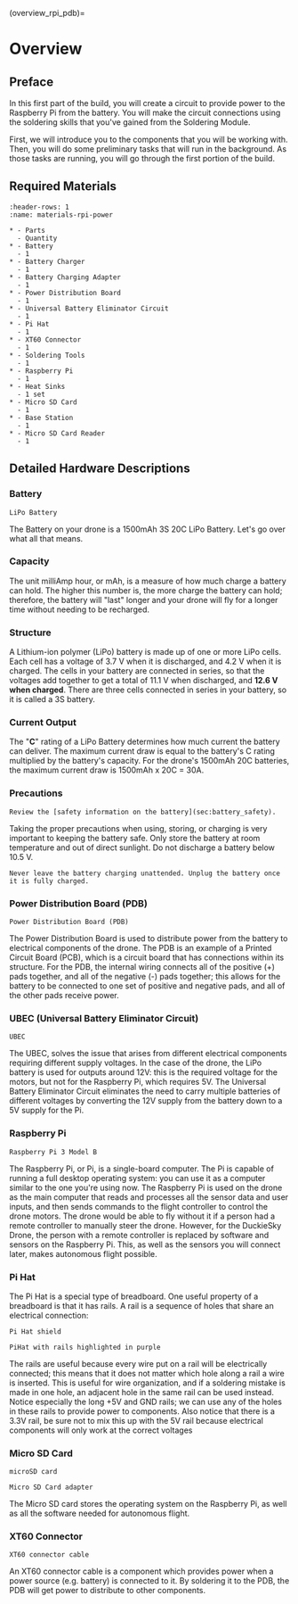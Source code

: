 (overview_rpi_pdb)=
# Overview

## Preface
In this first part of the build, you will create a circuit to provide power to the Raspberry Pi from the battery. You will make the circuit connections using the soldering skills that you've gained from the Soldering Module.

First, we will introduce you to the components that you will be working with. Then, you will do some preliminary tasks that will run in the background. As those tasks are running, you will go through the first portion of the build.

## Required Materials
```{list-table} Materials
:header-rows: 1
:name: materials-rpi-power

* - Parts
  - Quantity
* - Battery 
  - 1
* - Battery Charger 
  - 1
* - Battery Charging Adapter 
  - 1
* - Power Distribution Board 
  - 1
* - Universal Battery Eliminator Circuit 
  - 1
* - Pi Hat 
  - 1
* - XT60 Connector 
  - 1
* - Soldering Tools 
  - 1
* - Raspberry Pi
  - 1
* - Heat Sinks
  - 1 set
* - Micro SD Card 
  - 1
* - Base Station 
  - 1
* - Micro SD Card Reader 
  - 1
```

## Detailed Hardware Descriptions
### Battery
```{figure} ../_images/rpi-power/battery.png
LiPo Battery
```

The Battery on your drone is a 1500mAh 3S 20C LiPo Battery. Let's go over what all that means.

### Capacity
The unit milliAmp hour, or mAh, is a measure of how much charge a battery can hold. The higher this number is, the more charge the battery can hold; therefore, the battery will "last" longer and your drone will fly for a longer time without needing to be recharged.

### Structure
A Lithium-ion polymer (LiPo) battery is made up of one or more LiPo cells. Each cell has a voltage of 3.7 V when it is discharged, and 4.2 V when it is charged. The cells in your battery are connected in series, so that the voltages add together to get a total of 11.1 V when discharged, and **12.6 V when charged**. There are three cells connected in series in your battery, so it is called a 3S battery.

### Current Output
The "**C**" rating of a LiPo Battery determines how much current the battery can deliver. The maximum current draw is equal to the battery's C rating multiplied by the battery's capacity. For the drone's 1500mAh 20C batteries, the maximum current draw is 1500mAh x 20C = 30A.

### Precautions
```{warning}
Review the [safety information on the battery](sec:battery_safety).
```
 Taking the proper precautions when using, storing, or charging is very important to keeping the battery safe. Only store the battery at room temperature and out of direct sunlight. Do not discharge a battery below 10.5 V. 

```{danger}
Never leave the battery charging unattended. Unplug the battery once it is fully charged.
```

### Power Distribution Board (PDB)
```{figure} ../_images/rpi-power/PDB.png
Power Distribution Board (PDB)
```

The Power Distribution Board is used to distribute power from the battery to electrical components of the drone. The PDB is an example of a Printed Circuit Board (PCB), which is a circuit board that has connections within its structure. For the PDB, the internal wiring connects all of the positive (+) pads together, and all of the negative (-) pads together; this allows for the battery to be connected to one set of positive and negative pads, and all of the other pads receive power.

### UBEC (Universal Battery Eliminator Circuit)
```{figure} ../_images/rpi-power/UBEC.png
UBEC
```

The UBEC, solves the issue that arises from different electrical components requiring different supply voltages. In the case of the drone, the LiPo battery is used for outputs around 12V: this is the required voltage for the motors, but not for the Raspberry Pi, which requires 5V. The Universal Battery Eliminator Circuit eliminates the need to carry multiple batteries of different voltages by converting the 12V supply from the battery down to a 5V supply for the Pi.

### Raspberry Pi
```{figure} ../_images/rpi-power/raspberry.png
Raspberry Pi 3 Model B
```

The Raspberry Pi, or Pi, is a single-board computer. The Pi is capable of running a full desktop operating system: you can use it as a computer similar to the one you're using now. The Raspberry Pi is used on the drone as the main computer that reads and processes all the sensor data and user inputs, and then sends commands to the flight controller to control the drone motors. The drone would be able to fly without it if a person had a remote controller to manually steer the drone. However, for the DuckieSky Drone, the person with a remote controller is replaced by software and sensors on the Raspberry Pi. This, as well as the sensors you will connect later, makes autonomous flight possible.

### Pi Hat
The Pi Hat is a special type of breadboard. One useful property of a breadboard is that it has rails. A rail is a sequence of holes that share an electrical connection:

```{figure} ../_images/rpi-power/pihat_1.png
Pi Hat shield
```
```{figure} ../_images/rpi-power/pihat_2.jpg
PiHat with rails highlighted in purple
```

The rails are useful because every wire put on a rail will be electrically connected; this means that it does not matter which hole along a rail a wire is inserted. This is useful for wire organization, and if a soldering mistake is made in one hole, an adjacent hole in the same rail can be used instead. Notice especially the long +5V and GND rails; we can use any of the holes in these rails to provide power to components. Also notice that there is a 3.3V rail, be sure not to mix this up with the 5V rail because electrical components will only work at the correct voltages

### Micro SD Card
```{figure} ../_images/rpi-power/microSD.png
microSD card
```
```{figure} ../_images/rpi-power/microSD_reader.png
Micro SD Card adapter
```

The Micro SD card stores the operating system on the Raspberry Pi, as well as all the software needed for autonomous flight.
    

### XT60 Connector
```{figure} ../_images/rpi-power/XT60_cable.png
XT60 connector cable
```

An XT60 connector cable is a component which provides power when a power source (e.g. battery) is connected to it. By soldering it to the PDB, the PDB will get power to distribute to other components.